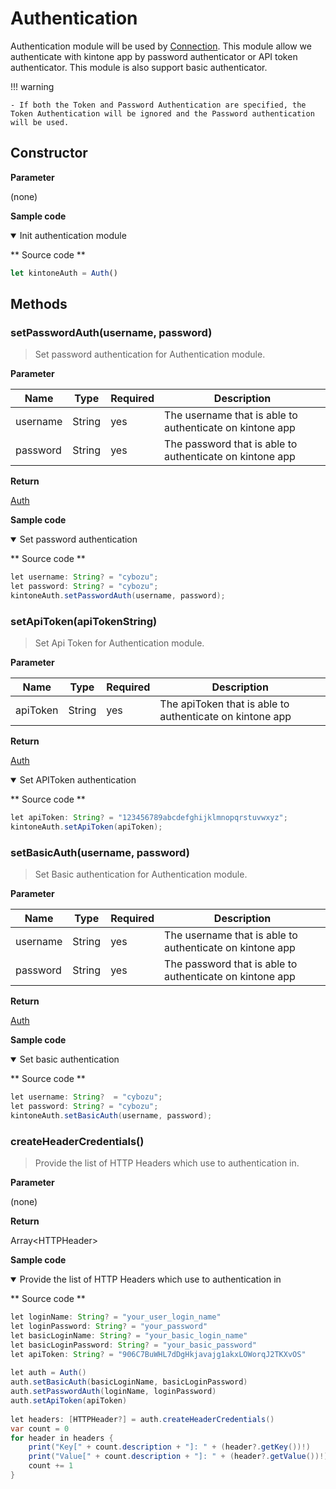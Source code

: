 # Authentication

Authentication module will be used by [Connection](../connection).
This module allow we authenticate with kintone app by password authenticator or API token authenticator. This module is also support basic authenticator.

!!! warning

    - If both the Token and Password Authentication are specified, the Token Authentication will be ignored and the Password authentication will be used.

## Constructor

**Parameter**

(none)

**Sample code**

<details class="tab-container" open>
<Summary>Init authentication module</Summary>

** Source code **

```javascript
let kintoneAuth = Auth()
```

</details>

## Methods

### setPasswordAuth(username, password)

> Set password authentication for Authentication module.

**Parameter**

| Name| Type| Required| Description |
| --- | --- | --- | --- |
| username | String | yes | The username that is able to authenticate on kintone app
| password | String | yes | The password that is able to authenticate on kintone app

**Return**

[Auth](../authentication)

**Sample code**

<details class="tab-container" open>
<Summary>Set password authentication</Summary>

** Source code **

```Java
let username: String? = "cybozu";
let password: String? = "cybozu";
kintoneAuth.setPasswordAuth(username, password);
```

</details>


### setApiToken(apiTokenString)

> Set Api Token for Authentication module.

**Parameter**

| Name| Type| Required| Description |
| --- | --- | --- | --- |
| apiToken | String | yes | The apiToken that is able to authenticate on kintone app

**Return**

[Auth](../authentication)


<details class="tab-container" open>
<Summary>Set APIToken authentication</Summary>

** Source code **

```Java
let apiToken: String? = "123456789abcdefghijklmnopqrstuvwxyz";
kintoneAuth.setApiToken(apiToken);
```

</details>


### setBasicAuth(username, password)

> Set Basic authentication for Authentication module.

**Parameter**

| Name| Type| Required| Description |
| --- | --- | --- | --- |
| username | String | yes | The username that is able to authenticate on kintone app
| password | String | yes | The password that is able to authenticate on kintone app

**Return**

[Auth](../authentication)

**Sample code**

<details class="tab-container" open>
<Summary>Set basic authentication</Summary>

** Source code **

```Java
let username: String?  = "cybozu";
let password: String? = "cybozu";
kintoneAuth.setBasicAuth(username, password);
```

</details>


### createHeaderCredentials()

> Provide the list of HTTP Headers which use to authentication in.

**Parameter**

(none)

**Return**

Array&lt;HTTPHeader&gt;

**Sample code**

<details class="tab-container" open>
<Summary>Provide the list of HTTP Headers which use to authentication in</Summary>

** Source code **

```Java
let loginName: String? = "your_user_login_name"
let loginPassword: String? = "your_password"
let basicLoginName: String? = "your_basic_login_name"
let basicLoginPassword: String? = "your_basic_password"
let apiToken: String? = "906C7BuWHL7dDgHkjavajg1akxLOWorqJ2TKXvOS"
         
let auth = Auth()
auth.setBasicAuth(basicLoginName, basicLoginPassword)
auth.setPasswordAuth(loginName, loginPassword)
auth.setApiToken(apiToken)
 
let headers: [HTTPHeader?] = auth.createHeaderCredentials()
var count = 0
for header in headers {
    print("Key[" + count.description + "]: " + (header?.getKey())!)
    print("Value[" + count.description + "]: " + (header?.getValue())!)
    count += 1
}
```

</details>
